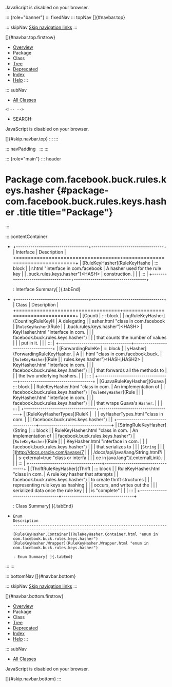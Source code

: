 <div>

JavaScript is disabled on your browser.

</div>

::: {role="banner"}
::: fixedNav
::: topNav
[]{#navbar.top}

::: skipNav
[Skip navigation links](#skip.navbar.top "Skip navigation links")
:::

[]{#navbar.top.firstrow}

-   [Overview](../../../../../../index.html)
-   Package
-   Class
-   [Tree](package-tree.html)
-   [Deprecated](../../../../../../deprecated-list.html)
-   [Index](../../../../../../index-all.html)
-   [Help](../../../../../../help-doc.html)
:::

::: subNav
-   [All Classes](../../../../../../allclasses.html)

```{=html}
<!-- -->
```
-   SEARCH:

<div>

<div>

JavaScript is disabled on your browser.

</div>

</div>

[]{#skip.navbar.top}
:::
:::

::: navPadding
 
:::
:::

::: {role="main"}
::: header
# Package com.facebook.buck.rules.keys.hasher {#package-com.facebook.buck.rules.keys.hasher .title title="Package"}
:::

::: contentContainer
-   +-----------------------------------+-----------------------------------+
    | Interface                         | Description                       |
    +===================================+===================================+
    | [RuleKeyHasher](RuleKeyHashe      | ::: block                         |
    | r.html "interface in com.facebook | A hasher used for the rule key    |
    | .buck.rules.keys.hasher")\<HASH\> | construction.                     |
    |                                   | :::                               |
    +-----------------------------------+-----------------------------------+

    : Interface Summary[ ]{.tabEnd}

-   +-----------------------------------+-----------------------------------+
    | Class                             | Description                       |
    +===================================+===================================+
    | [Counti                           | ::: block                         |
    | ngRuleKeyHasher](CountingRuleKeyH | A delegating                      |
    | asher.html "class in com.facebook | [`RuleKeyHasher`](Rule            |
    | .buck.rules.keys.hasher")\<HASH\> | KeyHasher.html "interface in com. |
    |                                   | facebook.buck.rules.keys.hasher") |
    |                                   | that counts the number of values  |
    |                                   | put in it.                        |
    |                                   | :::                               |
    +-----------------------------------+-----------------------------------+
    | [ForwardingRuleKe                 | ::: block                         |
    | yHasher](ForwardingRuleKeyHasher. | A                                 |
    | html "class in com.facebook.buck. | [`RuleKeyHasher`](Rule            |
    | rules.keys.hasher")\<HASH,​HASH2\> | KeyHasher.html "interface in com. |
    |                                   | facebook.buck.rules.keys.hasher") |
    |                                   | that forwards all the methods to  |
    |                                   | the two underlying hashers.       |
    |                                   | :::                               |
    +-----------------------------------+-----------------------------------+
    | [GuavaRuleKeyHasher](Guava        | ::: block                         |
    | RuleKeyHasher.html "class in com. | An implementation of              |
    | facebook.buck.rules.keys.hasher") | [`RuleKeyHasher`](Rule            |
    |                                   | KeyHasher.html "interface in com. |
    |                                   | facebook.buck.rules.keys.hasher") |
    |                                   | that wraps Guava\'s `Hasher`.     |
    |                                   | :::                               |
    +-----------------------------------+-----------------------------------+
    | [RuleKeyHasherTypes](RuleK        |                                   |
    | eyHasherTypes.html "class in com. |                                   |
    | facebook.buck.rules.keys.hasher") |                                   |
    +-----------------------------------+-----------------------------------+
    | [StringRuleKeyHasher](String      | ::: block                         |
    | RuleKeyHasher.html "class in com. | An implementation of              |
    | facebook.buck.rules.keys.hasher") | [`RuleKeyHasher`](Rule            |
    |                                   | KeyHasher.html "interface in com. |
    |                                   | facebook.buck.rules.keys.hasher") |
    |                                   | that serializes to                |
    |                                   | [`String`                         |
    |                                   | ](http://docs.oracle.com/javase/7 |
    |                                   | /docs/api/java/lang/String.html?i |
    |                                   | s-external=true "class or interfa |
    |                                   | ce in java.lang"){.externalLink}. |
    |                                   | :::                               |
    +-----------------------------------+-----------------------------------+
    | [ThriftRuleKeyHasher](Thrift      | ::: block                         |
    | RuleKeyHasher.html "class in com. | A rule key hasher that attempts   |
    | facebook.buck.rules.keys.hasher") | to create thrift structures       |
    |                                   | representing rule keys as hashing |
    |                                   | occurs, and writes out the        |
    |                                   | serialized data once the rule key |
    |                                   | is \"complete\"                   |
    |                                   | :::                               |
    +-----------------------------------+-----------------------------------+

    : Class Summary[ ]{.tabEnd}

-   
      Enum                                                                                                    Description
      ------------------------------------------------------------------------------------------------------- -------------
      [RuleKeyHasher.Container](RuleKeyHasher.Container.html "enum in com.facebook.buck.rules.keys.hasher")    
      [RuleKeyHasher.Wrapper](RuleKeyHasher.Wrapper.html "enum in com.facebook.buck.rules.keys.hasher")        

      : Enum Summary[ ]{.tabEnd}
:::
:::

::: bottomNav
[]{#navbar.bottom}

::: skipNav
[Skip navigation links](#skip.navbar.bottom "Skip navigation links")
:::

[]{#navbar.bottom.firstrow}

-   [Overview](../../../../../../index.html)
-   Package
-   Class
-   [Tree](package-tree.html)
-   [Deprecated](../../../../../../deprecated-list.html)
-   [Index](../../../../../../index-all.html)
-   [Help](../../../../../../help-doc.html)
:::

::: subNav
-   [All Classes](../../../../../../allclasses.html)

<div>

<div>

JavaScript is disabled on your browser.

</div>

</div>

[]{#skip.navbar.bottom}
:::
